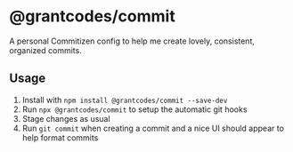 # @grantcodes/commit

A personal Commitizen config to help me create lovely, consistent, organized commits.

## Usage

1. Install with `npm install @grantcodes/commit --save-dev`
2. Run `npx @grantcodes/commit` to setup the automatic git hooks
3. Stage changes as usual
4. Run `git commit` when creating a commit and a nice UI should appear to help format commits
